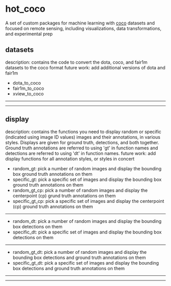 # hot_coco
A set of custom packages for machine learning with [coco](https://cocodataset.org/#format-data) datasets and focused on remote sensing, including visualizations, data transformations, and experimental prep

## datasets
description: contains the code to convert the dota, coco, and fair1m datasets to the coco format
future work: add additional versions of dota and fair1m 
 - dota_to_coco
 - fair1m_to_coco
 - xview_to_coco

---
---

## display
description: contains the functions you need to display random or specific (indicated using image ID values) images and their annotations, in various styles. Displays are given for ground truth, detections, and both together. Ground truth annotations are referred to using 'gt' in function names and detections are referred to using 'dt' in function names.
future work: add display functions for all annotation styles, or styles in concert

 - random_gt: pick a number of random images and display the bounding box ground truth annotations on them
 - specific_gt: pick a specific set of images and display the bounding box ground truth annotations on them
 - random_gt_cp: pick a number of random images and display the centerpoint (cp) grund truth annotations on them
 - specific_gt_cp: pick a specific set of images and display the centerpoint (cp) ground truth annotations on them
---
 - random_dt: pick a number of random images and display the bounding box detections on them
 - specific_dt: pick a specific set of images and display the bounding box detections on them
---
 - random_gt_dt: pick a number of random images and display the bounding box detections and ground truth annotations on them
 - specific_gt_dt: pick a specific set of images and display the bounding box detections and ground truth annotations on them

---
---
